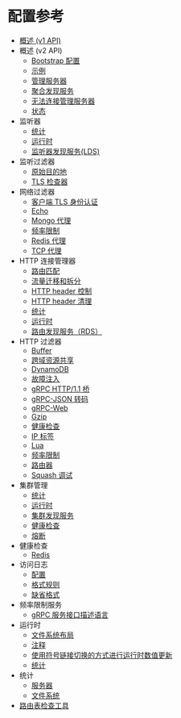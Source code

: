 # 配置参考

- [概述 (v1 API)](overview/v1_overview.md)
- 概述 (v2 API)
  - [Bootstrap 配置](overview/v2_overview.md#bootstrap-configuration)
  - [示例](overview/v2_overview.md#example)
  - [管理服务器](overview/v2_overview.md#management-server)
  - [聚合发现服务](overview/v2_overview.md#aggregated-discovery-service)
  - [无法连接管理服务器](overview/v2_overview.md#management-server-unreachability)
  - [状态](overview/v2_overview.md#status)
- 监听器
  - [统计](listeners/stats.md)
  - [运行时](listeners/runtime.md)
  - [监听器发现服务(LDS)](listeners/lds.md)
- 监听过滤器
  - [原始目的地](listener_filters/original_dst_filter.md)
  - [TLS 检查器](listener_filters/tls_inspector.md)
- 网络过滤器
  - [客户端 TLS 身份认证](network_filters/client_ssl_auth_filter.md)
  - [Echo](network_filters/echo_filter.md)
  - [Mongo 代理](network_filters/mongo_proxy_filter.md)
  - [频率限制](network_filters/rate_limit_filter.md)
  - [Redis 代理](network_filters/redis_proxy_filter.md)
  - [TCP 代理](network_filters/tcp_proxy_filter.md)
- HTTP 连接管理器
  - [路由匹配](http_conn_man/route_matching.md)
  - [流量迁移和拆分](http_conn_man/traffic_splitting.md)
  - [HTTP header 控制](http_conn_man/headers.md)
  - [HTTP header 清理](http_conn_man/header_sanitizing.md)
  - [统计](http_conn_man/stats.md)
  - [运行时](http_conn_man/runtime.md)
  - [路由发现服务（RDS）](http_conn_man/rds.md)
- HTTP 过滤器
  - [Buffer](http_filters/buffer_filter.md)
  - [跨域资源共享](http_filters/cors_filter.md)
  - [DynamoDB](http_filters/dynamodb_filter.md)
  - [故障注入](http_filters/fault_filter.md)
  - [gRPC HTTP/1.1 桥](http_filters/grpc_http1_bridge_filter.md)
  - [gRPC-JSON 转码](http_filters/grpc_json_transcoder_filter.md)
  - [gRPC-Web](http_filters/grpc_web_filter.md)
  - [Gzip](http_filters/gzip_filter.md)
  - [健康检查](http_filters/health_check_filter.md)
  - [IP 标签](http_filters/ip_tagging_filter.md)
  - [Lua](http_filters/lua_filter.md)
  - [频率限制](http_filters/rate_limit_filter.md)
  - [路由器](http_filters/router_filter.md)
  - [Squash 调试](http_filters/squash_filter.md)
- 集群管理
  - [统计](cluster_manager/cluster_stats.md)
  - [运行时](cluster_manager/cluster_runtime.md)
  - [集群发现服务](cluster_manager/cds.md)
  - [健康检查](cluster_manager/cluster_hc.md)
  - [熔断](cluster_manager/cluster_circuit_breakers.md)
- 健康检查
  - [Redis](health_checkers/redis.md)
- 访问日志
  - [配置](access_log.md#configuration)
  - [格式规则](access_log.md#format-rules)
  - [缺省格式](access_log.md#default-format)
- 频率限制服务
  - [gRPC 服务接口描述语言](rate_limit.md#grpc-service-idl)
- 运行时
  - [文件系统布局](runtime.md#file-system-layout)
  - [注释](runtime.md#comments)
  - [使用符号链接切换的方式进行运行时数值更新](runtime.md#updating-runtime-values-via-symbolic-link-swap)
  - [统计](runtime.md#statistics)
- 统计
  - [服务器](statistics.md#server)
  - [文件系统](statistics.md#file-system)
- [路由表检查工具](tools/router_check.md)
